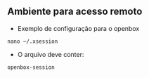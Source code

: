## Ambiente para acesso remoto ##

- Exemplo de configuração para o openbox

```
nano ~/.xsession
```

- O arquivo deve conter:
```
openbox-session
```
